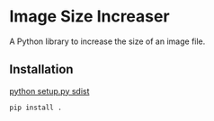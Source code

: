 # Image Size Increaser

A Python library to increase the size of an image file.

## Installation
[python setup.py sdist](https://github.com/devendermahto/image_size_increaser.git)
```bash
pip install .
